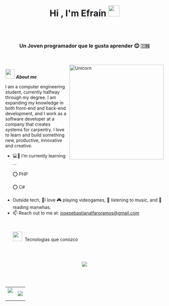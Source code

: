 <h1 align="center"><b>Hi , I'm Efraín </b><img src="https://media.giphy.com/media/hvRJCLFzcasrR4ia7z/giphy.gif" width="35"></h1><br></br>

<h3 align="center">Un Joven programador que le gusta aprender 😊 &#127470;&#127475</h3><br></br>


<img align="right" width=300px alt="Unicorn" src="https://c.tenor.com/GN73MKBawZYAAAAi/busy-cute.gif" />

<img src="https://media.giphy.com/media/ObNTw8Uzwy6KQ/giphy.gif" width="30px">&nbsp;***About me***

I am a computer engineering student, currently halfway through my degree. I am expanding my knowledge in both front-end and back-end development, and I work as a software developer at a company that creates systems for carpentry. I love to learn and build something new, productive, innovative and creative.
- 💻📖 I’m currently learning ...
  <br></br>
  ⭕ PHP   <br></br>
  ⭕ C#
  <br></br>
- Outside tech, 💜I love 🎮 playing videogames, 🎵 listening to music, and 📖 reading manwhas.
- 📫 Reach out to me at: <a href="josesebastianalfaroramos@gmail.com">josesebastianalfaroramos@gmail.com</a>

<br/>

<div id="user-content-toc">
  <ul>
    <img src="https://media.giphy.com/media/ObNTw8Uzwy6KQ/giphy.gif" width="30px">&nbsp; Tecnologias que conozco
  </ul>
</div>
<br></br>

<div>

<!--tech stack icons-->
<p align="center">
  <a href="https://skillicons.dev">
    <img src="https://skillicons.dev/icons?i=css,discord,docker,postgres,firebase,instagram,github,html,java,js,linux,mongodb,notion,nodejs,py,react,tailwind,ts,vscode,mysql&perline=14" />
  </a>
</p>

<br></br>

<table align="center">
<tr border="none">
<td width="50%" align="center">
  
  <img  align="center"  src="https://github-readme-stats.vercel.app/api?username=Efrain232&theme=dark&show_icons=true&count_private=true" />
  <br></br>
</td>

<td width="50%" >

  <img  align="center"  src="https://github-readme-stats.anuraghazra1.vercel.app/api/top-langs/?username=Efrain232&theme=dark&hide_border=false&no-bg=true&no-frame=true&langs_count=10"/>
  
  </td>
</tr>
</table>

